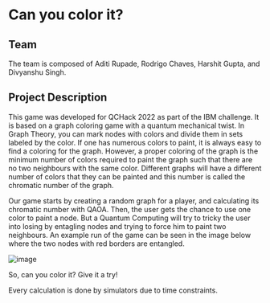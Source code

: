 # Can you color it?

## Team

The team is composed of Aditi Rupade, Rodrigo Chaves, Harshit Gupta, and Divyanshu Singh.

## Project Description

This game was developed for QCHack 2022 as part of the IBM challenge. It is based on a graph coloring game with a quantum
mechanical twist. In Graph Theory, you can mark nodes with colors and divide them in sets labeled by the color. If one has
numerous colors to paint, it is always easy to find a coloring for the graph. However, a proper coloring of the graph is
the minimum number of colors required to paint the graph such that there are no two neighbours with the same color. Different
graphs will have a different number of colors that they can be painted and this number is called the chromatic number of the graph.

Our game starts by creating a random graph for a player, and calculating its chromatic number with QAOA. Then, the user gets the
chance to use one color to paint a node. But a Quantum Computing will try to tricky the user into losing by entagling nodes 
and trying to force him to paint two neighbours. An example run of the game can be seen in the image below where the two nodes
with red borders are entangled.

![image](./Images/Example.png)

So, can you color it? Give it a try!

Every calculation is done by simulators due to time constraints.